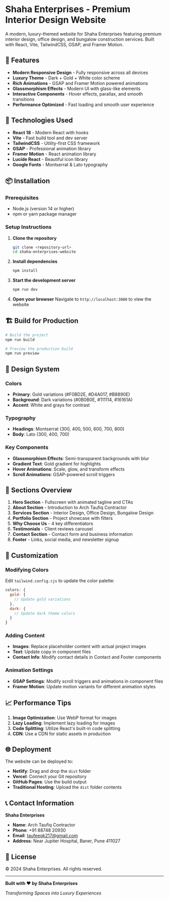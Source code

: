 # Shaha Enterprises - Premium Interior Design Website

A modern, luxury-themed website for Shaha Enterprises featuring premium interior design, office design, and bungalow construction services. Built with React, Vite, TailwindCSS, GSAP, and Framer Motion.

## 🌟 Features

- **Modern Responsive Design** - Fully responsive across all devices
- **Luxury Theme** - Dark + Gold + White color scheme
- **Rich Animations** - GSAP and Framer Motion powered animations
- **Glassmorphism Effects** - Modern UI with glass-like elements
- **Interactive Components** - Hover effects, parallax, and smooth transitions
- **Performance Optimized** - Fast loading and smooth user experience

## 🚀 Technologies Used

- **React 18** - Modern React with hooks
- **Vite** - Fast build tool and dev server
- **TailwindCSS** - Utility-first CSS framework
- **GSAP** - Professional animation library
- **Framer Motion** - React animation library
- **Lucide React** - Beautiful icon library
- **Google Fonts** - Montserrat & Lato typography

## 📦 Installation

### Prerequisites
- Node.js (version 14 or higher)
- npm or yarn package manager

### Setup Instructions

1. **Clone the repository**
   ```bash
   git clone <repository-url>
   cd shaha-enterprises-website
   ```

2. **Install dependencies**
   ```bash
   npm install
   ```

3. **Start the development server**
   ```bash
   npm run dev
   ```

4. **Open your browser**
   Navigate to `http://localhost:3000` to view the website

## 🏗️ Build for Production

```bash
# Build the project
npm run build

# Preview the production build
npm run preview
```

## 🎨 Design System

### Colors
- **Primary**: Gold variations (#F0BD2E, #D4A017, #B8890E)
- **Background**: Dark variations (#0B0B0E, #111114, #16161A)
- **Accent**: White and grays for contrast

### Typography
- **Headings**: Montserrat (300, 400, 500, 600, 700, 800)
- **Body**: Lato (300, 400, 700)

### Key Components
- **Glassmorphism Effects**: Semi-transparent backgrounds with blur
- **Gradient Text**: Gold gradient for highlights
- **Hover Animations**: Scale, glow, and transform effects
- **Scroll Animations**: GSAP-powered scroll triggers

## 📱 Sections Overview

1. **Hero Section** - Fullscreen with animated tagline and CTAs
2. **About Section** - Introduction to Arch Taufiq Contractor
3. **Services Section** - Interior Design, Office Design, Bungalow Design
4. **Portfolio Section** - Project showcase with filters
5. **Why Choose Us** - 4 key differentiators
6. **Testimonials** - Client reviews carousel
7. **Contact Section** - Contact form and business information
8. **Footer** - Links, social media, and newsletter signup

## 🔧 Customization

### Modifying Colors
Edit `tailwind.config.cjs` to update the color palette:

```javascript
colors: {
  gold: {
    // Update gold variations
  },
  dark: {
    // Update dark theme colors
  }
}
```

### Adding Content
- **Images**: Replace placeholder content with actual project images
- **Text**: Update copy in component files
- **Contact Info**: Modify contact details in Contact and Footer components

### Animation Settings
- **GSAP Settings**: Modify scroll triggers and animations in component files
- **Framer Motion**: Update motion variants for different animation styles

## 📈 Performance Tips

1. **Image Optimization**: Use WebP format for images
2. **Lazy Loading**: Implement lazy loading for images
3. **Code Splitting**: Utilize React's built-in code splitting
4. **CDN**: Use a CDN for static assets in production

## 🌐 Deployment

The website can be deployed to:
- **Netlify**: Drag and drop the `dist` folder
- **Vercel**: Connect your Git repository
- **GitHub Pages**: Use the build output
- **Traditional Hosting**: Upload the `dist` folder contents

## 📞 Contact Information

**Shaha Enterprises**
- **Name**: Arch Taufiq Contractor
- **Phone**: +91 88748 20930
- **Email**: taufeeqk217@gmail.com
- **Address**: Near Jupiter Hospital, Baner, Pune 411027

## 📄 License

© 2024 Shaha Enterprises. All rights reserved.

---

**Built with ❤️ by Shaha Enterprises**

*Transforming Spaces into Luxury Experiences*
